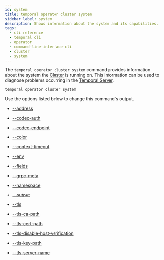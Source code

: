 ```yaml
---
id: system
title: temporal operator cluster system
sidebar_label: system
description: Shows information about the system and its capabilities.
tags:
  - cli reference
  - temporal cli
  - operator
  - command-line-interface-cli
  - cluster
  - system
---
```


The `temporal operator cluster system` command provides information about the system the [Cluster](/concepts/what-is-a-temporal-cluster) is running on.
This information can be used to diagnose problems occurring in the [Temporal Server](/concepts/what-is-the-temporal-server).

`temporal operator cluster system`

Use the options listed below to change this command's output.

- [--address](/cli/cmd-options/address)

- [--codec-auth](/cli/cmd-options/codec-auth)

- [--codec-endpoint](/cli/cmd-options/codec-endpoint)

- [--color](/cli/cmd-options/color)

- [--context-timeout](/cli/cmd-options/context-timeout)

- [--env](/cli/cmd-options/env)

- [--fields](/cli/cmd-options/fields)

- [--grpc-meta](/cli/cmd-options/grpc-meta)

- [--namespace](/cli/cmd-options/namespace)

- [--output](/cli/cmd-options/output)

- [--tls](/cli/cmd-options/tls)

- [--tls-ca-path](/cli/cmd-options/tls-ca-path)

- [--tls-cert-path](/cli/cmd-options/tls-cert-path)

- [--tls-disable-host-verification](/cli/cmd-options/tls-disable-host-verification)

- [--tls-key-path](/cli/cmd-options/tls-key-path)

- [--tls-server-name](/cli/cmd-options/tls-server-name)
